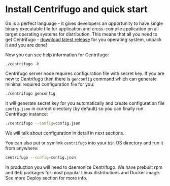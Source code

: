 # Install Centrifugo and quick start

Go is a perfect language - it gives developers an opportunity to have single binary executable file for
application and cross-compile application on all target operating systems for distribution. This means
that all you need to get Centrifugo - [download latest release](https://github.com/centrifugal/centrifugo/releases) for you operating system, unpack it and you
are done!

Now you can see help information for Centrifugo:

```
./centrifugo -h
```

Centrifugo server node requires configuration file with secret key.
If you are new to Centrifugo then there is `genconfig` command which can generate minimal required
configuration file for you:

```bash
./centrifugo genconfig
```

It will generate secret key for you automatically and create configuration file `config.json`
in current directory (by default) so you can finally run Centrifugo instance:

```bash
./centrifugo --config=config.json
```

We will talk about configuration in detail in next sections.

You can also put or symlink `centrifugo` into your `bin` OS directory and run it from anywhere:

```bash
centrifugo --config=config.json
```

In production you will need to daemonize Centrifugo. We have prebuilt rpm and deb packages for
most popular Linux distributions and Docker image. See more Deploy section for more info.

